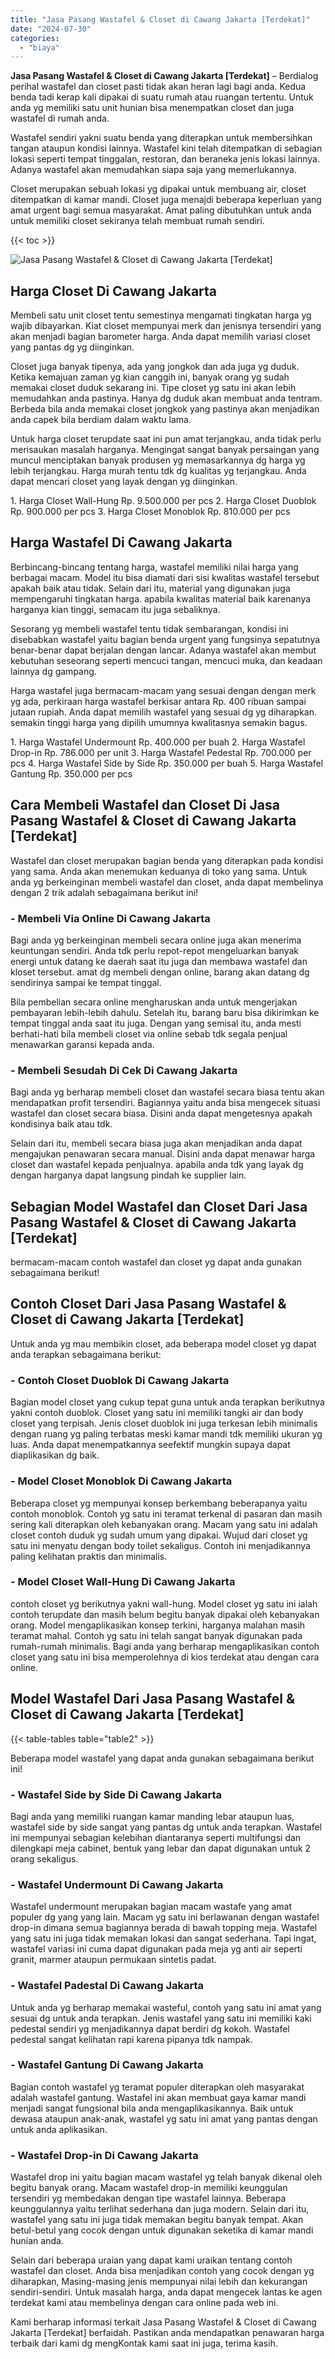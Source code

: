```yaml
---
title: "Jasa Pasang Wastafel & Closet di Cawang Jakarta [Terdekat]"
date: "2024-07-30"
categories: 
  - "biaya"
---
```


**Jasa Pasang Wastafel & Closet di Cawang Jakarta \[Terdekat\]** – Berdialog perihal wastafel dan closet pasti tidak akan heran lagi bagi anda. Kedua benda tadi kerap kali dipakai di suatu rumah atau ruangan tertentu. Untuk anda yg memiliki satu unit hunian bisa menempatkan closet dan juga wastafel di rumah anda.

Wastafel sendiri yakni suatu benda yang diterapkan untuk membersihkan tangan ataupun kondisi lainnya. Wastafel kini telah ditempatkan di sebagian lokasi seperti tempat tinggalan, restoran, dan beraneka jenis lokasi lainnya. Adanya wastafel akan memudahkan siapa saja yang memerlukannya.

Closet merupakan sebuah lokasi yg dipakai untuk membuang air, closet ditempatkan di kamar mandi. Closet juga menajdi beberapa keperluan yang amat urgent bagi semua masyarakat. Amat paling dibutuhkan untuk anda untuk memiliki closet sekiranya telah membuat rumah sendiri.

{{< toc >}}

![Jasa Pasang Wastafel & Closet di Cawang Jakarta [Terdekat]](/images/wastafel-closet-murah41.png)

## Harga Closet Di Cawang Jakarta

Membeli satu unit closet tentu semestinya mengamati tingkatan harga yg wajib dibayarkan. Kiat closet mempunyai merk dan jenisnya tersendiri yang akan menjadi bagian barometer harga. Anda dapat memilih variasi closet yang pantas dg yg diinginkan.

Closet juga banyak tipenya, ada yang jongkok dan ada juga yg duduk. Ketika kemajuan zaman yg kian canggih ini, banyak orang yg sudah memakai closet duduk sekarang ini. Tipe closet yg satu ini akan lebih memudahkan anda pastinya. Hanya dg duduk akan membuat anda tentram. Berbeda bila anda memakai closet jongkok yang pastinya akan menjadikan anda capek bila berdiam dalam waktu lama.

Untuk harga closet terupdate saat ini pun amat terjangkau, anda tidak perlu merisaukan masalah harganya. Mengingat sangat banyak persaingan yang muncul menciptakan banyak produsen yg memasarkannya dg harga yg lebih terjangkau. Harga murah tentu tdk dg kualitas yg terjangkau. Anda dapat mencari closet yang layak dengan yg diinginkan.

1\. Harga Closet Wall-Hung Rp. 9.500.000 per pcs 2. Harga Closet Duoblok Rp. 900.000 per pcs 3. Harga Closet Monoblok Rp. 810.000 per pcs

## Harga Wastafel Di Cawang Jakarta

Berbincang-bincang tentang harga, wastafel memiliki nilai harga yang berbagai macam. Model itu bisa diamati dari sisi kwalitas wastafel tersebut apakah baik atau tidak. Selain dari itu, material yang digunakan juga mempengaruhi tingkatan harga. apabila kwalitas material baik karenanya harganya kian tinggi, semacam itu juga sebaliknya.

Sesorang yg membeli wastafel tentu tidak sembarangan, kondisi ini disebabkan wastafel yaitu bagian benda urgent yang fungsinya sepatutnya benar-benar dapat berjalan dengan lancar. Adanya wastafel akan membut kebutuhan seseorang seperti mencuci tangan, mencuci muka, dan keadaan lainnya dg gampang.

Harga wastafel juga bermacam-macam yang sesuai dengan dengan merk yg ada, perkiraan harga wastafel berkisar antara Rp. 400 ribuan sampai jutaan rupiah. Anda dapat memilih wastafel yang sesuai dg yg diharapkan. semakin tinggi harga yang dipilih umumnya kwalitasnya semakin bagus.

1\. Harga Wastafel Undermount Rp. 400.000 per buah 2. Harga Wastafel Drop-in Rp. 786.000 per unit 3. Harga Wastafel Pedestal Rp. 700.000 per pcs 4. Harga Wastafel Side by Side Rp. 350.000 per buah 5. Harga Wastafel Gantung Rp. 350.000 per pcs

## Cara Membeli Wastafel dan Closet Di Jasa Pasang Wastafel & Closet di Cawang Jakarta \[Terdekat\]

Wastafel dan closet merupakan bagian benda yang diterapkan pada kondisi yang sama. Anda akan menemukan keduanya di toko yang sama. Untuk anda yg berkeinginan membeli wastafel dan closet, anda dapat membelinya dengan 2 trik adalah sebagaimana berikut ini!

### \- Membeli Via Online Di Cawang Jakarta

Bagi anda yg berkeinginan membeli secara online juga akan menerima keuntungan sendiri. Anda tdk perlu repot-repot mengeluarkan banyak energi untuk datang ke daerah saat itu juga dan membawa wastafel dan kloset tersebut. amat dg membeli dengan online, barang akan datang dg sendirinya sampai ke tempat tinggal.

Bila pembelian secara online mengharuskan anda untuk mengerjakan pembayaran lebih-lebih dahulu. Setelah itu, barang baru bisa dikirimkan ke tempat tinggal anda saat itu juga. Dengan yang semisal itu, anda mesti berhati-hati bila membeli closet via online sebab tdk segala penjual menawarkan garansi kepada anda.

### \- Membeli Sesudah Di Cek Di Cawang Jakarta

Bagi anda yg berharap membeli closet dan wastafel secara biasa tentu akan mendapatkan profit tersendiri. Bagiannya yaitu anda bisa mengecek situasi wastafel dan closet secara biasa. Disini anda dapat mengetesnya apakah kondisinya baik atau tdk.

Selain dari itu, membeli secara biasa juga akan menjadikan anda dapat mengajukan penawaran secara manual. Disini anda dapat menawar harga closet dan wastafel kepada penjualnya. apabila anda tdk yang layak dg dengan harganya dapat langsung pindah ke supplier lain.

## Sebagian Model Wastafel dan Closet Dari Jasa Pasang Wastafel & Closet di Cawang Jakarta \[Terdekat\]

bermacam-macam contoh wastafel dan closet yg dapat anda gunakan sebagaimana berikut!

## Contoh Closet Dari Jasa Pasang Wastafel & Closet di Cawang Jakarta \[Terdekat\]

Untuk anda yg mau membikin closet, ada beberapa model closet yg dapat anda terapkan sebagaimana berikut:

### \- Contoh Closet Duoblok Di Cawang Jakarta

Bagian model closet yang cukup tepat guna untuk anda terapkan berikutnya yakni contoh duoblok. Closet yang satu ini memiliki tangki air dan body closet yang terpisah. Jenis closet duoblok ini juga terkesan lebih minimalis dengan ruang yg paling terbatas meski kamar mandi tdk memiliki ukuran yg luas. Anda dapat menempatkannya seefektif mungkin supaya dapat diaplikasikan dg baik.

### \- Model Closet Monoblok Di Cawang Jakarta

Beberapa closet yg mempunyai konsep berkembang beberapanya yaitu contoh monoblok. Contoh yg satu ini teramat terkenal di pasaran dan masih sering kali diterapkan oleh kebanyakan orang. Macam yang satu ini adalah closet contoh duduk yg sudah umum yang dipakai. Wujud dari closet yg satu ini menyatu dengan body toilet sekaligus. Contoh ini menjadikannya paling kelihatan praktis dan minimalis.

### \- Model Closet Wall-Hung Di Cawang Jakarta

contoh closet yg berikutnya yakni wall-hung. Model closet yg satu ini ialah contoh terupdate dan masih belum begitu banyak dipakai oleh kebanyakan orang. Model mengaplikasikan konsep terkini, harganya malahan masih teramat mahal. Contoh yg satu ini telah sangat banyak digunakan pada rumah-rumah minimalis. Bagi anda yang berharap mengaplikasikan contoh closet yang satu ini bisa memperolehnya di kios terdekat atau dengan cara online.

## Model Wastafel Dari Jasa Pasang Wastafel & Closet di Cawang Jakarta \[Terdekat\]

{{< table-tables table="table2" >}}

Beberapa model wastafel yang dapat anda gunakan sebagaimana berikut ini!

### \- Wastafel Side by Side Di Cawang Jakarta

Bagi anda yang memiliki ruangan kamar manding lebar ataupun luas, wastafel side by side sangat yang pantas dg untuk anda terapkan. Wastafel ini mempunyai sebagian kelebihan diantaranya seperti multifungsi dan dilengkapi meja cabinet, bentuk yang lebar dan dapat digunakan untuk 2 orang sekaligus.

### \- Wastafel Undermount Di Cawang Jakarta

Wastafel undermount merupakan bagian macam wastafe yang amat populer dg yang yang lain. Macam yg satu ini berlawanan dengan wastafel drop-in dimana semua bagiannya berada di bawah topping meja. Wastafel yang satu ini juga tidak memakan lokasi dan sangat sederhana. Tapi ingat, wastafel variasi ini cuma dapat digunakan pada meja yg anti air seperti granit, marmer ataupun permukaan sintetis padat.

### \- Wastafel Padestal Di Cawang Jakarta

Untuk anda yg berharap memakai wasteful, contoh yang satu ini amat yang sesuai dg untuk anda terapkan. Jenis wastafel yang satu ini memiliki kaki pedestal sendiri yg menjadikannya dapat berdiri dg kokoh. Wastafel pedestal sangat kelihatan rapi karena pipanya tdk nampak.

### \- Wastafel Gantung Di Cawang Jakarta

Bagian contoh wastafel yg teramat populer diterapkan oleh masyarakat adalah wastafel gantung. Wastafel ini akan membuat gaya kamar mandi menjadi sangat fungsional bila anda mengaplikasikannya. Baik untuk dewasa ataupun anak-anak, wastafel yg satu ini amat yang pantas dengan untuk anda aplikasikan.

### \- Wastafel Drop-in Di Cawang Jakarta

Wastafel drop ini yaitu bagian macam wastafel yg telah banyak dikenal oleh begitu banyak orang. Macam wastafel drop-in memiliki keunggulan tersendiri yg membedakan dengan tipe wastafel lainnya. Beberapa keunggulannya yaitu terlihat sederhana dan juga modern. Selain dari itu, wastafel yang satu ini juga tidak memakan begitu banyak tempat. Akan betul-betul yang cocok dengan untuk digunakan seketika di kamar mandi hunian anda.

Selain dari beberapa uraian yang dapat kami uraikan tentang contoh wastafel dan closet. Anda bisa menjadikan contoh yang cocok dengan yg diharapkan, Masing-masing jenis mempunyai nilai lebih dan kekurangan sendiri-sendiri. Untuk masalah harga, anda dapat mengecek lantas ke agen terdekat kami atau membelinya dengan cara online pada web ini.

Kami berharap informasi terkait Jasa Pasang Wastafel & Closet di Cawang Jakarta \[Terdekat\] berfaidah. Pastikan anda mendapatkan penawaran harga terbaik dari kami dg mengKontak kami saat ini juga, terima kasih.
